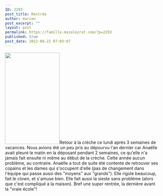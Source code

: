 ```yaml
---
ID: 2293
post_title: Rentrée
author: marion
post_excerpt: ""
layout: post
permalink: https://famille.mazaleyrat.com/?p=2293
published: true
post_date: 2012-08-22 07:03:07
---
```

<a href="http://famille.mazaleyrat.com/wp-content/uploads/2012/08/wpid-IMAG0459.jpg"><img src="http://famille.mazaleyrat.com/wp-content/uploads/2012/08/wpid-IMAG0459-179x300.jpg" alt="" title="rentrée de la crèche" width="179" height="300" class="alignleft size-medium wp-image-2292" /></a>Retour à la crèche ce lundi après 3 semaines de vacances. Nous avions été un peu pris au dépourvu l'an dernier car Anaëlle avait pleuré le matin en la déposant pendant 2 semaines, ce qu'elle n'a jamais fait ensuite ni même au début de la crèche.
Cette année aucun problème, au contraire. Anaëlle a tout de suite été contente de retrouver ses copains et les dames qui s'occupent d'elle (pas de changement dans l'équipe qui passe aussi des "moyens" aux "grands"). Elle rigole beaucoup, fait le clown, et s'amuse bien. Elle fait aussi la sieste sans problème (alors que c'est compliqué à la maison).
Bref une super rentrée, la dernière avant la "vraie école"!